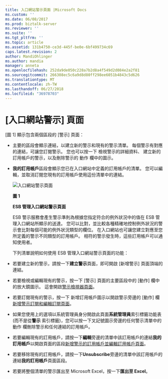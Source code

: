 ```yaml
---
title: 入口網站警示頁面 |Microsoft Docs
ms.custom: ''
ms.date: 06/08/2017
ms.prod: biztalk-server
ms.reviewer: ''
ms.suite: ''
ms.tgt_pltfrm: ''
ms.topic: article
ms.assetid: 131b4750-ce3d-445f-be0e-6bf499734c69
caps.latest.revision: 2
author: MandiOhlinger
ms.author: mandia
manager: anneta
ms.openlocfilehash: 252da9de050c228a7b2d8a4f549d2d084e2a2f81
ms.sourcegitcommit: 266308ec5c6a9d8d80ff298ee6051b4843c5d626
ms.translationtype: MT
ms.contentlocale: zh-TW
ms.lasthandoff: 06/27/2018
ms.locfileid: "36978703"
---
```

# <a name="portal-alerts-page"></a>[入口網站警示] 頁面
[圖 1] 顯示包含兩個區段的 [警示] 頁面：  

- 主要的區段會顯示連結，以建立新的警示和現有的警示清單。 每個警示有對應的連結，可讓您訂閱警示。 您也可以按一下 檢視警示的詳細資料、 建立新的訂用帳戶的警示，以及刪除警示的 動作 欄中的圖示。  

- **我的訂用帳戶**區段會顯示您已在入口網站中定義的訂用帳戶的清單。 您可以編輯，並取消訂閱您現有的訂用帳戶使用這份清單中的連結。  

  ![入口網站警示頁面](../esb-toolkit/media/ch8-portalalertspage.gif "Ch8 PortalAlertsPage")  

  **圖 1**  

  **ESB 管理入口網站警示頁面**  

  ESB 警示服務會產生警示準則為根據您指定符合的例外狀況中的值在 ESB 管理入口網站所顯示的送達。 您可以比對，並比較各種精確地控制例外狀況的警示會比對每個可能的例外狀況類型的欄位。 在入口網站也可讓您建立對應至您所定義的警示不同類型的訂用帳戶。 相符的警示發生時，這些訂用帳戶可以通知使用者。  

  下列清單說明如何使用 ESB 管理入口網站警示頁面的功能：  

- 若要建立新的警示，請按一下**建立警示**頁面，即可開啟 [新增警示] 頁面頂端的連結。  

- 若要檢視或編輯現有的警示，按一下 [警示] 頁面的主要區段中的 [動作] 欄中的放大鏡圖示。 這會開啟[警示檢視器頁面](../esb-toolkit/alert-viewer-page.md)。  

- 若要訂閱現有的警示，按一下 新增訂用帳戶圖示以開啟警示旁邊的 [動作] 欄[新增警示訂閱和編輯訂閱頁面](../esb-toolkit/add-alert-subscription-and-edit-subscription-pages.md)。  

- 如果您使用上的選項以系統管理員身分開啟此頁面**系統管理員**索引標籤功能表 (而不是從**警示** 索引標籤)，您可以按一下叉記號圖示旁邊的任何警示清單中的 動作 欄刪除警示和任何連結的訂用帳戶。  

- 若要編輯現有的訂用帳戶，請按一下**編輯**旁邊的清單中該訂用帳戶的連結**我的訂用帳戶**以開啟頁面的區段[新增警示的訂用帳戶並編輯訂用帳戶頁面](../esb-toolkit/add-alert-subscription-and-edit-subscription-pages.md)。  

- 若要移除現有的訂用帳戶，請按一下**Unsubscribe**旁邊的清單中該訂用帳戶的連結**我的訂用帳戶**頁面區段。  

- 若要將整個清單的警示匯出至 Microsoft Excel，按一下**匯出至 Excel**。
